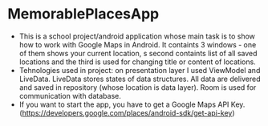 # MemorablePlacesApp
- This is a school project/android application whose main task is to show how to work with Google Maps in Android. It containts 3 windows - one of them shows your current location, s
second containts list of all saved locations and the third is used for changing title or content of locations.
- Tehnologies used in project: on presentation layer I used ViewModel and LiveData. LiveData stores states of data structures. All data are delivered and saved in repository (whose
location is data layer). Room is used for communication with database.
- If you want to start the app, you have to get a Google Maps API Key. (https://developers.google.com/places/android-sdk/get-api-key)
